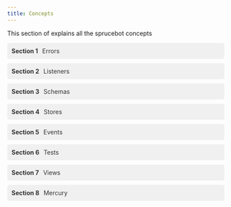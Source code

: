 ```yaml
---
title: Concepts
---
```

<style>
.guide-sections {
    display: flex;
    flex-direction: column;
    gap: 10px;
}

.section-link {
    display: flex;
    align-items: center;
    text-decoration: none;
    padding: 10px;
    border-radius: 5px;
    background-color: #f0f0f0;
    color: #333;
    transition: background-color 0.3s, transform 0.3s;
}

.section-link:hover {
    background-color: #0EDDD3;
    transform: scale(1.05); /* Slightly increase the size */
}

.section-number {
    font-weight: bold;
    margin-right: 10px;
}

.disabled {
    opacity: 0.5;
    cursor: default;
}

.disabled:hover {
    background-color: #f0f0f0;
    transform: none; /* No transformation for disabled links */
}
</style>

This section of explains all the sprucebot concepts

<div class="guide-sections">
    <a href="errors/" class="section-link">
        <span class="section-number">Section 1</span>
        <span class="section-title">Errors</span>
    </a>
    <a href="listeners/" class="section-link">
        <span class="section-number">Section 2</span>
        <span class="section-title">Listeners</span>
    </a>
    <a href="schemas/" class="section-link">
        <span class="section-number">Section 3</span>
        <span class="section-title">Schemas</span>
    </a>
    <a href="stores/" class="section-link">
        <span class="section-number">Section 4</span>
        <span class="section-title">Stores</span>
    </a>
    <a href="events/" class="section-link">
        <span class="section-number">Section 5</span>
        <span class="section-title">Events</span>
    </a>
    <a href="tests/" class="section-link">
        <span class="section-number">Section 6</span>
        <span class="section-title">Tests</span>
    </a>
    <a href="views/" class="section-link">
        <span class="section-number">Section 7</span>
        <span class="section-title">Views</span>
    </a>
    <a href="mercury/" class="section-link">
        <span class="section-number">Section 8</span>
        <span class="section-title">Mercury</span>
    </a>
</div>

<script>
    document.addEventListener('DOMContentLoaded', (event) => {
        // Select all chapter links
        const sectionLinks = document.querySelectorAll('.section-link');

        // Add a click event listener to each chapter link
        sectionLinks.forEach(link => {
            link.addEventListener('click', function(e) {
                // Prevent default action if the link is disabled
                if (this.classList.contains('disabled')) {
                    e.preventDefault();
                }
            });
        });

        // Ensure all links open in the same tab
        const allLinks = document.querySelectorAll('a');
        allLinks.forEach(link => {
            link.setAttribute('target', '_self');
        });
    });
</script>